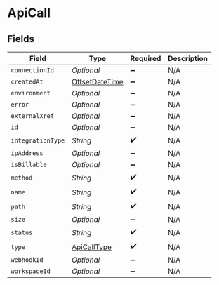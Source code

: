 # ApiCall


## Fields

| Field                                                                                     | Type                                                                                      | Required                                                                                  | Description                                                                               |
| ----------------------------------------------------------------------------------------- | ----------------------------------------------------------------------------------------- | ----------------------------------------------------------------------------------------- | ----------------------------------------------------------------------------------------- |
| `connectionId`                                                                            | *Optional<String>*                                                                        | :heavy_minus_sign:                                                                        | N/A                                                                                       |
| `createdAt`                                                                               | [OffsetDateTime](https://docs.oracle.com/javase/8/docs/api/java/time/OffsetDateTime.html) | :heavy_minus_sign:                                                                        | N/A                                                                                       |
| `environment`                                                                             | *Optional<String>*                                                                        | :heavy_minus_sign:                                                                        | N/A                                                                                       |
| `error`                                                                                   | *Optional<String>*                                                                        | :heavy_minus_sign:                                                                        | N/A                                                                                       |
| `externalXref`                                                                            | *Optional<String>*                                                                        | :heavy_minus_sign:                                                                        | N/A                                                                                       |
| `id`                                                                                      | *Optional<String>*                                                                        | :heavy_minus_sign:                                                                        | N/A                                                                                       |
| `integrationType`                                                                         | *String*                                                                                  | :heavy_check_mark:                                                                        | N/A                                                                                       |
| `ipAddress`                                                                               | *Optional<String>*                                                                        | :heavy_minus_sign:                                                                        | N/A                                                                                       |
| `isBillable`                                                                              | *Optional<Boolean>*                                                                       | :heavy_minus_sign:                                                                        | N/A                                                                                       |
| `method`                                                                                  | *String*                                                                                  | :heavy_check_mark:                                                                        | N/A                                                                                       |
| `name`                                                                                    | *String*                                                                                  | :heavy_check_mark:                                                                        | N/A                                                                                       |
| `path`                                                                                    | *String*                                                                                  | :heavy_check_mark:                                                                        | N/A                                                                                       |
| `size`                                                                                    | *Optional<Double>*                                                                        | :heavy_minus_sign:                                                                        | N/A                                                                                       |
| `status`                                                                                  | *String*                                                                                  | :heavy_check_mark:                                                                        | N/A                                                                                       |
| `type`                                                                                    | [ApiCallType](../../models/shared/ApiCallType.md)                                         | :heavy_check_mark:                                                                        | N/A                                                                                       |
| `webhookId`                                                                               | *Optional<String>*                                                                        | :heavy_minus_sign:                                                                        | N/A                                                                                       |
| `workspaceId`                                                                             | *Optional<String>*                                                                        | :heavy_minus_sign:                                                                        | N/A                                                                                       |